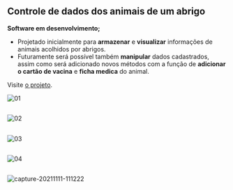 ## Controle de dados dos animais de um abrigo
__Software em desenvolvimento;__
* Projetado inicialmente para **armazenar** e **visualizar** informações de animais acolhidos por abrigos. 
* Futuramente será possível também **manipular** dados cadastrados, assim como será adicionado novos métodos com a função de **adicionar o cartão de vacina** e **ficha medica** do animal. 

Visite [o projeto](https://liliantavarez.github.io/projeto-ong/).

![01](https://user-images.githubusercontent.com/51184806/140980666-f1ab03ed-0dcb-45c6-82d3-30053db5b93a.png)
##
![02](https://user-images.githubusercontent.com/51184806/140980665-13c6b279-c7ab-4745-bdac-6a954abdefab.png)
##
![03](https://user-images.githubusercontent.com/51184806/140980660-49f8212a-3021-4ef5-b737-cc001249b19b.png)
##
![04](https://user-images.githubusercontent.com/51184806/140981444-c6df8852-31c8-44fc-9a2b-305d4e7aaf65.png)
##
![capture-20211111-111222](https://user-images.githubusercontent.com/51184806/141312748-e8baf5e1-bbae-4b7f-8ecb-0facc1c8da6d.png)
##




